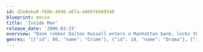 ```yaml
---
id: d2e6eba8-f68b-4946-a07a-e066f6b09548
blueprint: movie
title: 'Inside Man'
release_date: '2006-03-23'
overview: "Bank robber Dalton Russell enters a Manhattan bank, locks the doors and takes hostages, working methodically and without haste. Detective Frazier is assigned to negotiate, but his mind is occupied with the corruption charges he is facing. With an army of police surrounding the bank, the thief, the cop and a high-profile 'fixer' enter high-stakes negotiations."
genres: '[{"id": 80, "name": "Crime"}, {"id": 18, "name": "Drama"}, {"id": 53, "name": "Thriller"}]'
---
```

